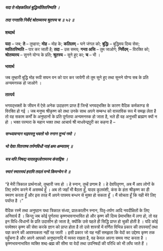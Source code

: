 ##### यदा ते मोहकलिलं बुद्धिर्व्यतितरिष्यति ।
##### तदा गन्तासि निर्वेदं श्रोतव्यस्य श्रुतस्य च ॥ ५२ ॥

#### शब्दार्थ

**यदा** – जब; **ते** – तुम्हारा; **मोह** – मोह के; **कलिलम्** – घने जंगल को; **बुद्धिः** – बुद्धिमय दिव्य सेवा; **व्यतितरिष्यति** – पार कर जाती है; **तदा** – उस समय; **गन्ता असि** – तुम जाओगे; **निर्वेदम्** – विरक्ति को; **श्रोतव्यस्य** – सुनने योग्य के प्रति; **श्रुतस्य** – सुने हुए का; **च** – भी ।

#### भावार्थ

जब तुम्हारी बुद्धि मोह रूपी सघन वन को पार कर जायेगी तो तुम सुने हुए तथा सुनने योग्य सब के प्रति अन्यमनस्क हो जाओगे ।

#### तात्पर्य

भगवद्भक्तों के जीवन में ऐसे अनेक उदाहरण प्राप्त हैं जिन्हें भगवद्भक्ति के कारण वैदिक कर्मकाण्ड से विरक्ति हो गई । जब मनुष्य श्रीकृष्ण को तथा उनके साथ अपने सम्बन्ध को वास्तविक रूप में समझ लेता है तो वह सकाम कर्मों के अनुष्ठानों के प्रति पूर्णतया अन्यमनस्क हो जाता है, भले ही वह अनुभवी ब्राह्मण क्यों न हो । भक्त परम्परा के महान भक्त तथा आचार्य श्री माधवेन्द्रपुरी का कहना है –

##### सन्ध्यावन्दन भद्रमस्तु भवतो भोः स्नान तुभ्यं नमो ।
##### भो देवाः पितरश्च तर्पणविधौ नाहं क्षमः क्षम्यताम् ॥
##### यत्र मपि निषद्य यादवकुलोत्तमस्य कंसद्विषः ।
##### स्मारं स्मारमघं हरामि तदलं मन्ये किमन्येन मे ॥

“हे मेरी त्रिकाल प्रार्थनाओ, तुम्हारी जय हो । हे स्नान, तुम्हें प्रणाम है । हे देवपितृगण, अब मैं आप लोगों के लिए तर्पण करने में असमर्थ हूँ । अब तो जहाँ भी बैठता हूँ, यादव कुलवंशी, कंस के हंता श्रीकृष्ण का ही स्मरण करता हूँ और इस तरह मैं अपने पापमय बन्धन से मुक्त हो सकता हूँ । मैं सोचता हूँ कि यही मेरे लिए पर्याप्त है ।”

वैदिक रस्में तथा अनुष्ठान यथा त्रिकाल संध्या, प्रातःकालीन स्नान, पितृ-तर्पण आदि नवदीक्षितों के लिए अनिवार्य हैं । किन्तु जब कोई पूर्णतया कृष्णभावनाभावित हो और कृष्ण की दिव्य प्रेमाभक्ति में लगा हो, तो वह इन विधि-विधानों के प्रति उदासीन हो जाता है, क्योंकि उसे पहले ही सिद्धि प्राप्त हो चुकी होती है । यदि कोई परमेश्वर कृष्ण की सेवा करके ज्ञान को प्राप्त होता है तो उसे शास्त्रों में वर्णित विभिन्न प्रकार की तपस्याएँ तथा यज्ञ करने की आवश्यकता नहीं रह जाती । इसी प्रकार जो यह नहीं समझता कि वेदों का उद्देश्य कृष्ण तक पहुँचना है और अपने आपको अनुष्ठानादि में व्यस्त रखता है, वह केवल अपना समय नष्ट करता है । कृष्णभावनाभावित व्यक्ति शब्द-ब्रह्म की सीमा या वेदों तथा उपनिषदों की परिधि को भी लाँघ जाते हैं ।